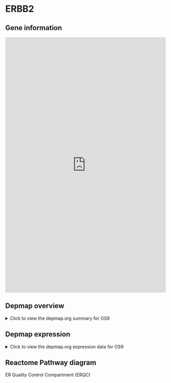 <h1>ERBB2</h1>

<h2>Gene information</h2>
<iframe src="https://depmap.org/portal/gene/OS9?tab=about" style="border:none;width:100%;height:800px"></iframe>

<h2>Depmap overview</h2>
<details>
  <summary>Click to view the depmap.org summary for OS9</summary>
  <iframe src="https://depmap.org/portal/gene/OS9?tab=overview" style="border:none;width:100%;height:800px"></iframe>
</details>

<h2>Depmap expression</h2>
<details>
  <summary>Click to view the depmap.org expression data for OS9</summary>
  <iframe src="https://depmap.org/portal/gene/OS9?tab=characterization" style="border:none;width:100%;height:800px"></iframe>
</details>



<h2>Reactome Pathway diagram</h2>
ER Quality Control Compartment (ERQC)
<div id="diagramHolder"></div>

<script>
    //Creating the Reactome Diagram widget
    //Take into account a proxy needs to be set up in your server side pointing to www.reactome.org
    function onReactomeDiagramReady(){  //This function is automatically called when the widget code is ready to be used
        var diagram = Reactome.Diagram.create({
            "placeHolder" : "diagramHolder",
            "width" : 900,
            "height" : 500
        });

        //Initialising it to the "Hemostasis" pathway
        diagram.loadDiagram("R-HSA-901032");

        //Adding different listeners

        diagram.onDiagramLoaded(function (loaded) {
            console.info("Loaded ", loaded);
            diagram.flagItems("BAD");
	    diagram.flagItems("Q92934");
            if (loaded == "R-HSA-901032") diagram.selectItem("R-HSA-901032");
        });

     }
</script>



